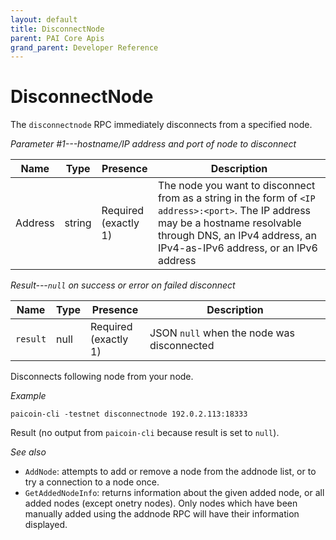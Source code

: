 ```yaml
---
layout: default
title: DisconnectNode
parent: PAI Core Apis
grand_parent: Developer Reference
---
```


DisconnectNode
========================

The `disconnectnode` RPC immediately disconnects from a specified node.

*Parameter #1---hostname/IP address and port of node to disconnect*

| Name   | Type   | Presence                | Description
|--------|--------|-------------------------|-------------
|Address | string | Required<br>(exactly 1) | The node you want to disconnect from as a string in the form of `<IP address>:<port>`.  The IP address may be a hostname resolvable through DNS, an IPv4 address, an IPv4-as-IPv6 address, or an IPv6 address

*Result---`null` on success or error on failed disconnect*

| Name   | Type   | Presence                | Description
|--------|--------|-------------------------|-------------
|`result` | null | Required<br>(exactly 1) | JSON `null` when the node was disconnected


Disconnects following node from your node.

*Example*

```
paicoin-cli -testnet disconnectnode 192.0.2.113:18333
```

Result (no output from `paicoin-cli` because result is set to `null`).

*See also*

* `AddNode`: attempts to add or remove a node from the addnode list, or to try a connection to a node once.
* `GetAddedNodeInfo`:  returns information about the given added node, or all added nodes (except onetry nodes). Only nodes which have been manually added using the addnode RPC will have their information displayed.
